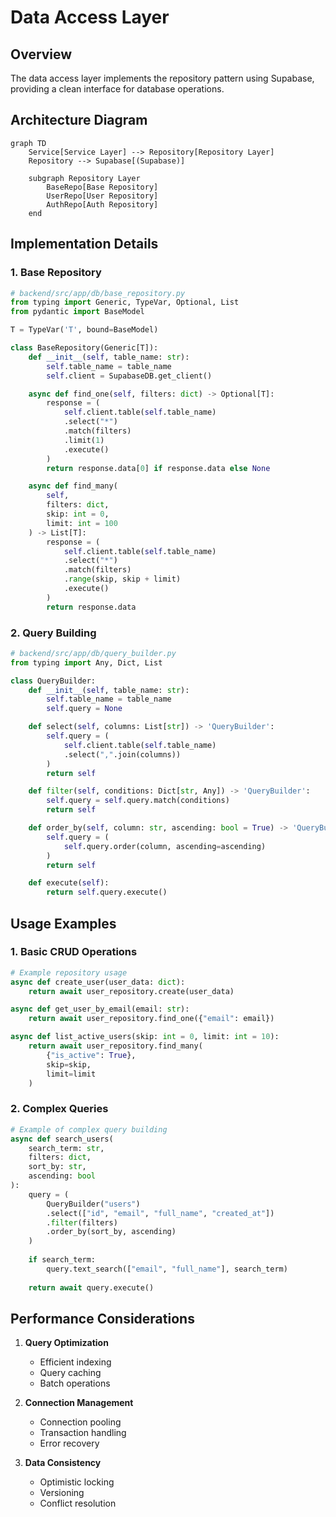 # Data Access Layer

## Overview

The data access layer implements the repository pattern using Supabase, providing a clean interface for database operations.

## Architecture Diagram

```mermaid
graph TD
    Service[Service Layer] --> Repository[Repository Layer]
    Repository --> Supabase[(Supabase)]
    
    subgraph Repository Layer
        BaseRepo[Base Repository]
        UserRepo[User Repository]
        AuthRepo[Auth Repository]
    end
```

## Implementation Details

### 1. Base Repository

```python
# backend/src/app/db/base_repository.py
from typing import Generic, TypeVar, Optional, List
from pydantic import BaseModel

T = TypeVar('T', bound=BaseModel)

class BaseRepository(Generic[T]):
    def __init__(self, table_name: str):
        self.table_name = table_name
        self.client = SupabaseDB.get_client()

    async def find_one(self, filters: dict) -> Optional[T]:
        response = (
            self.client.table(self.table_name)
            .select("*")
            .match(filters)
            .limit(1)
            .execute()
        )
        return response.data[0] if response.data else None

    async def find_many(
        self,
        filters: dict,
        skip: int = 0,
        limit: int = 100
    ) -> List[T]:
        response = (
            self.client.table(self.table_name)
            .select("*")
            .match(filters)
            .range(skip, skip + limit)
            .execute()
        )
        return response.data
```

### 2. Query Building

```python
# backend/src/app/db/query_builder.py
from typing import Any, Dict, List

class QueryBuilder:
    def __init__(self, table_name: str):
        self.table_name = table_name
        self.query = None

    def select(self, columns: List[str]) -> 'QueryBuilder':
        self.query = (
            self.client.table(self.table_name)
            .select(",".join(columns))
        )
        return self

    def filter(self, conditions: Dict[str, Any]) -> 'QueryBuilder':
        self.query = self.query.match(conditions)
        return self

    def order_by(self, column: str, ascending: bool = True) -> 'QueryBuilder':
        self.query = (
            self.query.order(column, ascending=ascending)
        )
        return self

    def execute(self):
        return self.query.execute()
```

## Usage Examples

### 1. Basic CRUD Operations

```python
# Example repository usage
async def create_user(user_data: dict):
    return await user_repository.create(user_data)

async def get_user_by_email(email: str):
    return await user_repository.find_one({"email": email})

async def list_active_users(skip: int = 0, limit: int = 10):
    return await user_repository.find_many(
        {"is_active": True},
        skip=skip,
        limit=limit
    )
```

### 2. Complex Queries

```python
# Example of complex query building
async def search_users(
    search_term: str,
    filters: dict,
    sort_by: str,
    ascending: bool
):
    query = (
        QueryBuilder("users")
        .select(["id", "email", "full_name", "created_at"])
        .filter(filters)
        .order_by(sort_by, ascending)
    )
    
    if search_term:
        query.text_search(["email", "full_name"], search_term)
    
    return await query.execute()
```

## Performance Considerations

1. **Query Optimization**
   - Efficient indexing
   - Query caching
   - Batch operations

2. **Connection Management**
   - Connection pooling
   - Transaction handling
   - Error recovery

3. **Data Consistency**
   - Optimistic locking
   - Versioning
   - Conflict resolution 